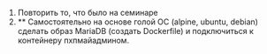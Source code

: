 1) Повторить то, что было на семинаре
2) ** Самостоятельно на основе голой ОС (alpine, ubuntu, debian) сделать образ MariaDB (создать Dockerfile) и подключиться к контейнеру пхпмайадмином.

